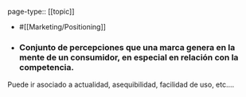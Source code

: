 page-type:: [[topic]]

- #[[Marketing/Positioning]]

- ### Conjunto de percepciones que una marca genera en la mente de un consumidor, en especial en relación con la competencia.

Puede ir asociado a actualidad, asequibilidad, facilidad de uso, etc....



